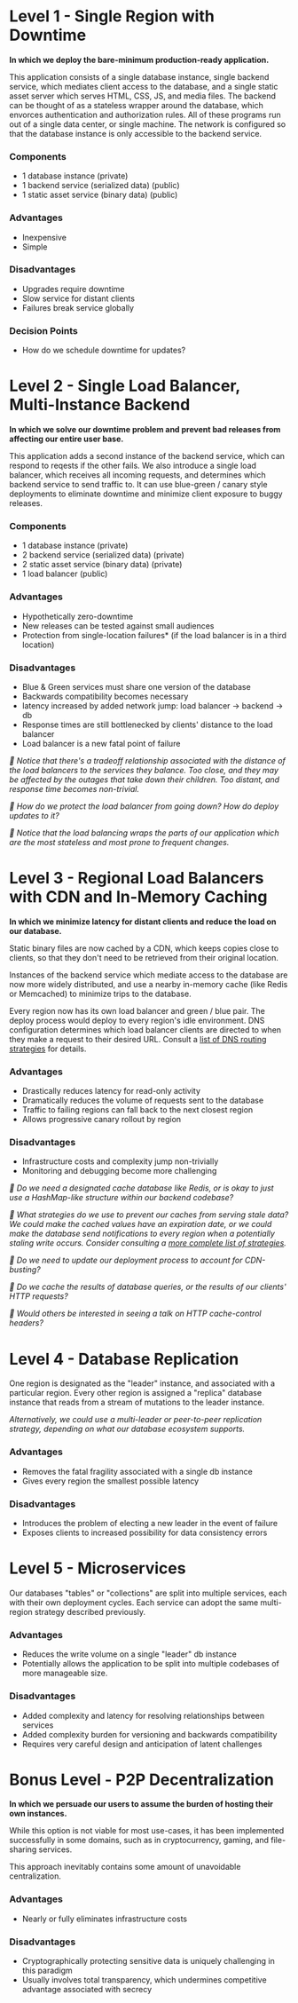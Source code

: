 
# Level 1 - Single Region with Downtime

**In which we deploy the bare-minimum production-ready application.**

This application consists of a single database instance, single backend
service, which mediates client access to the database, and a single static
asset server which serves HTML, CSS, JS, and media files. The backend can be
thought of as a stateless wrapper around the database, which envorces
authentication and authorization rules. All of these programs run out of a
single data center, or single machine. The network is configured so that the
database instance is only accessible to the backend service.

### Components
- 1 database instance (private)
- 1 backend service (serialized data) (public)
- 1 static asset service (binary data) (public)

### Advantages
- Inexpensive
- Simple

### Disadvantages
- Upgrades require downtime
- Slow service for distant clients
- Failures break service globally

### Decision Points
- How do we schedule downtime for updates?

# Level 2 - Single Load Balancer, Multi-Instance Backend

**In which we solve our downtime problem and prevent bad releases from
affecting our entire user base.**

This application adds a second instance of the backend service, which can
respond to reqests if the other fails. We also introduce a single load
balancer, which receives all incoming requests, and determines which backend
service to send traffic to. It can use blue-green / canary style deployments to
eliminate downtime and minimize client exposure to buggy releases.

### Components
- 1 database instance (private)
- 2 backend service (serialized data) (private)
- 2 static asset service (binary data) (private)
- 1 load balancer (public)

### Advantages
- Hypothetically zero-downtime
- New releases can be tested against small audiences
- Protection from single-location failures* (if the load balancer is in a third location)

### Disadvantages
- Blue & Green services must share one version of the database
- Backwards compatibility becomes necessary
- latency increased by added network jump: load balancer -> backend -> db
- Response times are still bottlenecked by clients' distance to the load balancer
- Load balancer is a new fatal point of failure

_🤔 Notice that there's a tradeoff relationship associated with the distance of
the load balancers to the services they balance. Too close, and they may be
affected by the outages that take down their children. Too distant, and
response time becomes non-trivial._

_🤔 How do we protect the load balancer from going down? How do deploy updates
to it?_

_🤔 Notice that the load balancing wraps the parts of our application which are
the most stateless and most prone to frequent changes._

# Level 3 - Regional Load Balancers with CDN and In-Memory Caching

**In which we minimize latency for distant clients and reduce the load on our
database.**

Static binary files are now cached by a CDN, which keeps copies close to clients,
so that they don't need to be retrieved from their original location.

Instances of the backend service which mediate access to the database are now
more widely distributed, and use a nearby in-memory cache (like Redis or
Memcached) to minimize trips to the database.

Every region now has its own load balancer and green / blue pair. The deploy
process would deploy to every region's idle environment. DNS configuration
determines which load balancer clients are directed to when they make a request
to their desired URL. Consult a [list of DNS routing
strategies](./DNS_STRATEGIES.md) for details.

### Advantages
- Drastically reduces latency for read-only activity
- Dramatically reduces the volume of requests sent to the database
- Traffic to failing regions can fall back to the next closest region
- Allows progressive canary rollout by region

### Disadvantages
- Infrastructure costs and complexity jump non-trivially
- Monitoring and debugging become more challenging

_🤔 Do we need a designated cache database like Redis, or is okay to just use a
HashMap-like structure within our backend codebase?_

_🤔 What strategies do we use to prevent our caches from serving stale data?
We could make the cached values have an expiration date, or we could make the
database send notifications to every region when a potentially staling write occurs.
Consider consulting a [more complete list of strategies](./CACHE_STRATEGIES.md)._

_🤔 Do we need to update our deployment process to account for CDN-busting?_

_🤔 Do we cache the results of database queries, or the results of our clients'
HTTP requests?_

_👀 Would others be interested in seeing a talk on HTTP cache-control headers?_


# Level 4 - Database Replication

One region is designated as the "leader" instance, and associated with a
particular region. Every other region is assigned a "replica" database instance
that reads from a stream of mutations to the leader instance.

_Alternatively, we could use a multi-leader or peer-to-peer replication strategy,
depending on what our database ecosystem supports._

### Advantages
- Removes the fatal fragility associated with a single db instance
- Gives every region the smallest possible latency

### Disadvantages
- Introduces the problem of electing a new leader in the event of failure
- Exposes clients to increased possibility for data consistency errors


# Level 5 - Microservices

Our databases "tables" or "collections" are split into multiple services, each with
their own deployment cycles. Each service can adopt the same multi-region strategy
described previously.

### Advantages
- Reduces the write volume on a single "leader" db instance
- Potentially allows the application to be split into multiple codebases of more manageable size.

### Disadvantages
- Added complexity and latency for resolving relationships between services
- Added complexity burden for versioning and backwards compatibility
- Requires very careful design and anticipation of latent challenges

# Bonus Level - P2P Decentralization

**In which we persuade our users to assume the burden of hosting their own
instances.**

While this option is not viable for most use-cases, it has been implemented
successfully in some domains, such as in cryptocurrency, gaming, and
file-sharing services.

This approach inevitably contains some amount of unavoidable centralization.

### Advantages
- Nearly or fully eliminates infrastructure costs

### Disadvantages
- Cryptographically protecting sensitive data is uniquely challenging in this paradigm
- Usually involves total transparency, which undermines competitive advantage associated with secrecy


